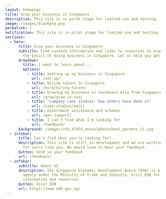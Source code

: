 ```yaml
---
layout: homepage
title: Grow your business in Singapore
description: This site is in pilot stage for limited use and testing.
image: /images/blankpng.png
permalink: /
notification: This site is in pilot stage for limited use and testing.
sections:
  - hero:
      title: Grow your business in Singapore
      subtitle: Find curated information and links to resources to acquaint you with
        the basics of doing business in Singapore. Let us help you get started.
      dropdown:
        title: I want to learn about...
        options:
          - title: Setting up my business in Singapore
            url: /set-up/
          - title: Hiring talent in Singapore
            url: /hire/hiring-talent/
          - title: Growing my business in Southeast Asia from Singapore
            url: /grow/grow-in-sea/
          - title: "Company case studies: how others have done it"
            url: /case-studies/main/
          - title: Government assistance and schemes
            url: /gov-support/
          - title: I can't find what I'm looking for
            url: /feedback/
      background: /images/stb_47454_annualphotoshoot_gardens_v1.jpg
  - infobar:
      title: Can't find what you're looking for?
      description: This site is still in development and we are working to improve it
        for users like you. We would love to hear your feedback.
      button: Send us your feedback
      url: /feedback/
  - infobar:
      subtitle: About US
      description: The Singapore Economic Development Board (EDB) is a government
        agency under the Ministry of Trade and Industry. Visit EDB for more
        information and resources.
      button: Visit EDB
      url: https://www.edb.gov.sg/
---
```

